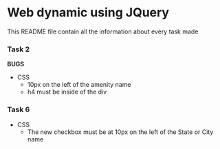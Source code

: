 # Web dynamic using JQuery

This README file contain all the information about every task made

### Task 2

**BUGS**
- CSS
    - 10px on the left of the amenity name
    - h4 must be inside of the div

### Task 6
- CSS
    - The new checkbox must be at 10px on the left of the State or City name
